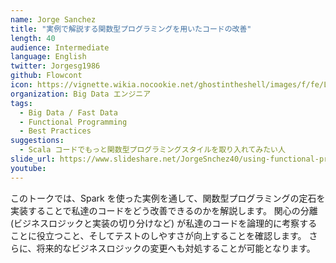 ```yaml
---
name: Jorge Sanchez
title: "実例で解説する関数型プログラミングを用いたコードの改善"
length: 40
audience: Intermediate
language: English
twitter: Jorgesg1986
github: Flowcont
icon: https://vignette.wikia.nocookie.net/ghostintheshell/images/f/fe/Laughing_man.svg/revision/latest/scale-to-width-down/300?cb=20100909044445&path-prefix=en
organization: Big Data エンジニア
tags:
  - Big Data / Fast Data
  - Functional Programming
  - Best Practices
suggestions:
  - Scala コードでもっと関数型プログラミングスタイルを取り入れてみたい人
slide_url: https://www.slideshare.net/JorgeSnchez40/using-functional-programming-to-improve-your-code-a-working-example
youtube: 
---
```

このトークでは、Spark を使った実例を通して、関数型プログラミングの定石を実装することで私達のコードをどう改善できるのかを解説します。
関心の分離 (ビジネスロジックと実装の切り分けなど) が私達のコードを論理的に考察することに役立つこと、そしてテストのしやすさが向上することを確認します。
さらに、将来的なビジネスロジックの変更へも対処することが可能となります。
